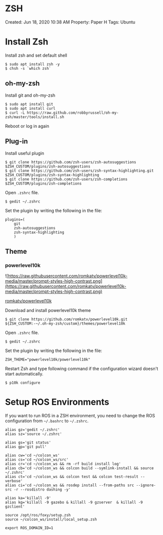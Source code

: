 # ZSH

Created: Jun 18, 2020 10:38 AM
Property: Paper H
Tags: Ubuntu

# Install Zsh

Install zsh and set default shell

```
$ sudo apt install zsh -y 
$ chsh -s `which zsh`
```

## oh-my-zsh

Install git and oh-my-zsh

```
$ sudo apt install git
$ sudo apt install curl
$ curl -L https://raw.github.com/robbyrussell/oh-my-zsh/master/tools/install.sh
```

Reboot or log in again

## Plug-in

Install useful plugin

```
$ git clone https://github.com/zsh-users/zsh-autosuggestions $ZSH_CUSTOM/plugins/zsh-autosuggestions
$ git clone https://github.com/zsh-users/zsh-syntax-highlighting.git $ZSH_CUSTOM/plugins/zsh-syntax-highlighting
$ git clone https://github.com/zsh-users/zsh-completions $ZSH_CUSTOM/plugins/zsh-completions
```

Open `.zshrc` file.

```
$ gedit ~/.zshrc
```

Set the plugin by writing the following in the file:

```
plugins=(
    git
    zsh-autosuggestions
    zsh-syntax-highlighting
    )
```

## Theme

### powerlevel10k

![https://raw.githubusercontent.com/romkatv/powerlevel10k-media/master/prompt-styles-high-contrast.png](https://raw.githubusercontent.com/romkatv/powerlevel10k-media/master/prompt-styles-high-contrast.png)

[romkatv/powerlevel10k](https://github.com/romkatv/powerlevel10k#try-it-out)

Download and install powerlevel10k theme

```
$ git clone https://github.com/romkatv/powerlevel10k.git ${ZSH_CUSTOM:-~/.oh-my-zsh/custom}/themes/powerlevel10k
```

Open `.zshrc` file.

```
$ gedit ~/.zshrc
```

Set the plugin by writing the following in the file:

```
ZSH_THEME="powerlevel10k/powerlevel10k"
```

Restart Zsh and type following command if the configuration wizard doesn't start automatically.

```
$ p10k configure
```

# Setup ROS Environments

If you want to run ROS in a ZSH environment, you need to change the ROS configuration from `~/.bashrc` to `~/.zshrc`.

```
alias gz='gedit ~/.zshrc'
alias sz='source ~/.zshrc'

alias gs='git status'
alias gp='git pull'

alias cw='cd ~/colcon_ws'
alias cs='cd ~/colcon_ws/src'
alias cr='cd ~/colcon_ws && rm -rf build install log'
alias cb='cd ~/colcon_ws && colcon build --symlink-install && source ~/.zshrc'
alias ct='cd ~/colcon_ws && colcon test && colcon test-result --verbose'
alias ci='cd ~/colcon_ws && rosdep install --from-paths src --ignore-src -r --rosdistro dashing -y'

alias ka='killall -9'
alias kg='killall -9 gazebo & killall -9 gzserver  & killall -9 gzclient'

source /opt/ros/foxy/setup.zsh
source ~/colcon_ws/install/local_setup.zsh

export ROS_DOMAIN_ID=1
```